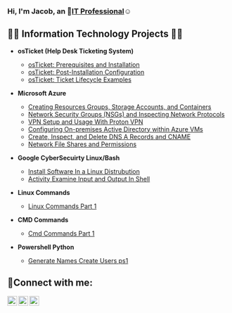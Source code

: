 ### Hi, I'm Jacob, an 👋<a href="https://linkedin.com/in/Josh">IT Professional</a>☺</h1>

<h2>👨‍💻 Information Technology Projects 👨‍💻</h2>

- <b>osTicket (Help Desk Ticketing System)</b>
  - [osTicket: Prerequisites and Installation](https://github.com/joshmadakorcc/osticket-prereqs)
  - [osTicket: Post-Installation Configuration](https://github.com/joshmadakorcc/post-install-config)
  - [osTicket: Ticket Lifecycle Examples](https://github.com/joshmadakorcc/ticket-lifecycle)
  
- <b>Microsoft Azure</b>
  - [Creating Resources Groups, Storage Accounts, and Containers](https://github.com/Jacobvillagomez1/Creating-Resources-Groups-Storage-Accounts-and-Containers)
  - [Network Security Groups (NSGs) and Inspecting Network Protocols](https://github.com/Jacobvillagomez1/Network-Security-Groups-NSGs-and-Inspecting-Network-Protocols)
  - [VPN Setup and Usage With Proton VPN](https://github.com/JacobVillagomez2077/VPN-Setup-and-Usage-With-Proton-VPN)
  - [Configuring On-premises Active Directory within Azure VMs](https://github.com/JacobVillagomez2077/Configuring-On-premises-Active-Directory-within-Azure-VMs)
  - [Create, Inspect, and Delete DNS A Records and CNAME](https://github.com/JacobVillagomez2077/Create-Inspect-and-Delete-DNS-A-Records-and-CNAME)
  - [Network File Shares and Permissions](https://github.com/JacobVillagomez2077/Network-File-Shares-and-Permissions)
    
- <b>Google CyberSecuirty Linux/Bash</b>
  - [Install Software In a Linux Distrubution](https://github.com/JacobVillagomez2077/Install-Software-In-a-Linux-Distrubution)
  - [Activity Examine Input and Output In Shell](https://github.com/JacobVillagomez2077/Activity-Examine-Input-and-Output-In-Shell)
    
 - <b>Linux Commands</b>
   - [Linux Commands Part 1](https://github.com/JacobVillagomez2077/Linux-Commands-Part-1)
     
 - <b>CMD Commands</b>
   - [Cmd Commands Part 1](https://github.com/JacobVillagomez2077/CMD-Commands-Part-1)

 - <b>Powershell Python</b>
   - [Generate Names Create Users ps1](https://github.com/JacobVillagomez2077/Generate-Names-Create-Users.ps1)


<h2>🤳Connect with me:</h2>

[<img align="left" alt="Josh | Twitter" width="22px" src="https://cdn.jsdelivr.net/npm/simple-icons@v3/icons/twitter.svg" />][twitter]
[<img align="left" alt="Josh | LinkedIn" width="22px" src="https://cdn.jsdelivr.net/npm/simple-icons@v3/icons/linkedin.svg" />][linkedin]
[<img align="left" alt="Josh | Instagram" width="22px" src="https://cdn.jsdelivr.net/npm/simple-icons@v3/icons/instagram.svg" />][instagram]

[twitter]: https://twitter.com/
[instagram]: https://www.instagram.com/
[linkedin]: https://linkedin.com/in/

